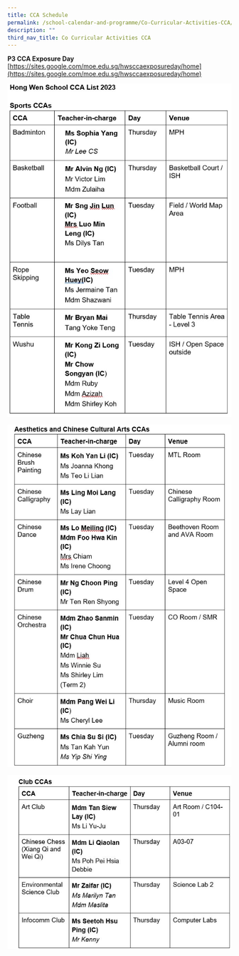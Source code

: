 ```yaml
---
title: CCA Schedule
permalink: /school-calendar-and-programme/Co-Curricular-Activities-CCA/CCA-Schedule/
description: ""
third_nav_title: Co Curricular Activities CCA
---
```

**P3 CCA Exposure Day**  
[https://sites.google.com/moe.edu.sg/hwsccaexposureday/home](https://sites.google.com/moe.edu.sg/hwsccaexposureday/home)

![](/images/School%20Calendar%20&%20Programme/CCA/2023_CCA-Schedule_Page_1.jpg)

![](/images/School%20Calendar%20&%20Programme/CCA/2023_CCA-Schedule_Page_2.jpg)

![](/images/School%20Calendar%20&%20Programme/CCA/2023_CCA-Schedule_Page_3.jpg)